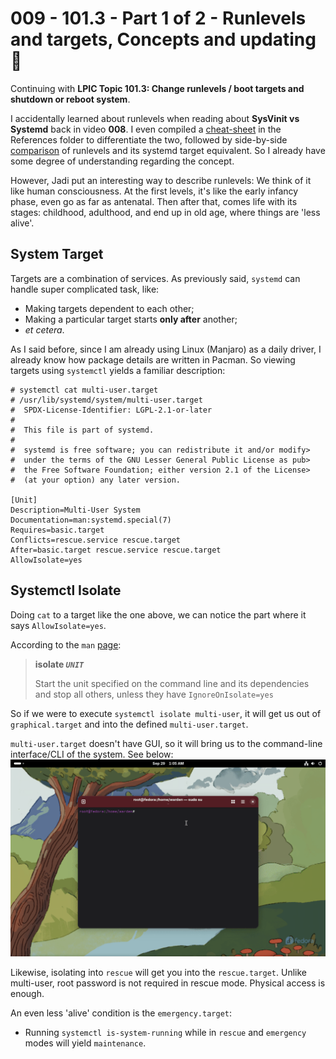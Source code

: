 # 009 - 101.3 - Part 1 of 2 - Runlevels and targets, Concepts and updating 🔄
Continuing with **LPIC Topic 101.3: Change runlevels / boot targets and shutdown or reboot system**.

I accidentally learned about runlevels when reading about **SysVinit vs Systemd** back in video **008**. I even compiled a [cheat-sheet](./References/init-systems.md#systemd-vs-sysvinit-cheat-sheet) in the References folder to differentiate the two, followed by side-by-side [comparison](./References/init-systems.md#notes-on-runlevelstargets) of runlevels and its systemd target equivalent. So I already have some degree of understanding regarding the concept.

However, Jadi put an interesting way to describe runlevels: We think of it like human consciousness. At the first levels, it's like the early infancy phase, even go as far as antenatal. Then after that, comes life with its stages: childhood, adulthood, and end up in old age, where things are 'less alive'.

## System Target
Targets are a combination of services. As previously said, `systemd` can handle super complicated task, like:
- Making targets dependent to each other;
- Making a particular target starts **only after** another; 
- *et cetera*.

As I said before, since I am already using Linux (Manjaro) as a daily driver, I already know how package details are written in Pacman. So viewing targets using `systemctl` yields a familiar description:
```
# systemctl cat multi-user.target
# /usr/lib/systemd/system/multi-user.target
#  SPDX-License-Identifier: LGPL-2.1-or-later
#
#  This file is part of systemd.
#
#  systemd is free software; you can redistribute it and/or modify>
#  under the terms of the GNU Lesser General Public License as pub>
#  the Free Software Foundation; either version 2.1 of the License>
#  (at your option) any later version.

[Unit]
Description=Multi-User System
Documentation=man:systemd.special(7)
Requires=basic.target
Conflicts=rescue.service rescue.target
After=basic.target rescue.service rescue.target
AllowIsolate=yes
```

## Systemctl Isolate
Doing `cat` to a target like the one above, we can notice the part where it says `AllowIsolate=yes`.

According to the `man` [page](https://www.freedesktop.org/software/systemd/man/latest/systemctl.html#isolate%20UNIT): 
> **isolate _`UNIT`_**
> 
> Start the unit specified on the command line and its dependencies and stop all others, unless they have `IgnoreOnIsolate=yes`

So if we were to execute `systemctl isolate multi-user`, it will get us out of `graphical.target` and into the defined `multi-user.target`. 

`multi-user.target` doesn't have GUI, so it will bring us to the command-line interface/CLI of the system. See below:
![isolate multi-user](./Files/009_isolate-multi-user.gif)

Likewise, isolating into `rescue` will get you into the `rescue.target`. Unlike multi-user, root password is not required in rescue mode. Physical access is enough.

An even less 'alive' condition is the `emergency.target`:
- Running `systemctl is-system-running` while in `rescue` and `emergency` modes will yield `maintenance`.


